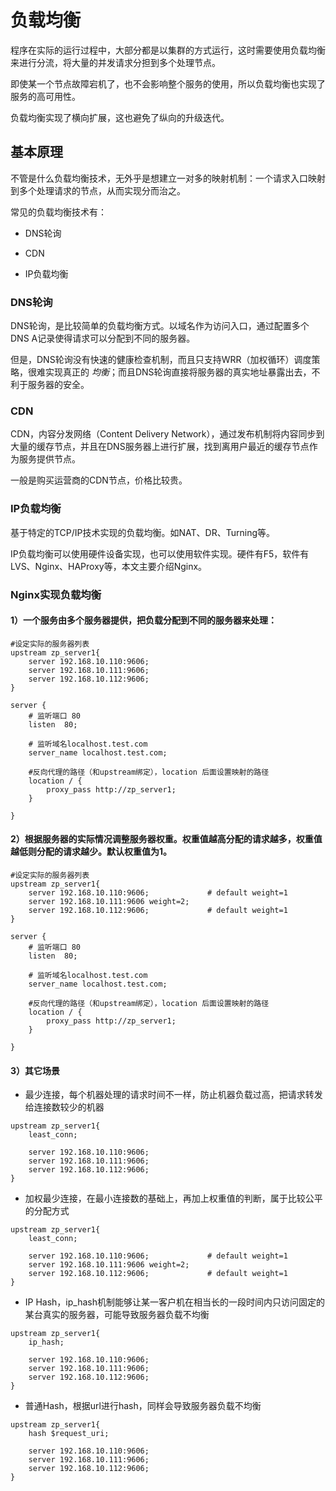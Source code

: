 # 负载均衡

程序在实际的运行过程中，大部分都是以集群的方式运行，这时需要使用负载均衡来进行分流，将大量的并发请求分担到多个处理节点。

即使某一个节点故障宕机了，也不会影响整个服务的使用，所以负载均衡也实现了服务的高可用性。

负载均衡实现了横向扩展，这也避免了纵向的升级迭代。


## 基本原理

不管是什么负载均衡技术，无外乎是想建立一对多的映射机制：一个请求入口映射到多个处理请求的节点，从而实现分而治之。

常见的负载均衡技术有：

- DNS轮询

- CDN

- IP负载均衡


### DNS轮询

DNS轮询，是比较简单的负载均衡方式。以域名作为访问入口，通过配置多个DNS A记录使得请求可以分配到不同的服务器。

但是，DNS轮询没有快速的健康检查机制，而且只支持WRR（加权循环）调度策略，很难实现真正的 *均衡*；而且DNS轮询直接将服务器的真实地址暴露出去，不利于服务器的安全。


### CDN

CDN，内容分发网络（Content Delivery Network），通过发布机制将内容同步到大量的缓存节点，并且在DNS服务器上进行扩展，找到离用户最近的缓存节点作为服务提供节点。

一般是购买运营商的CDN节点，价格比较贵。


### IP负载均衡

基于特定的TCP/IP技术实现的负载均衡。如NAT、DR、Turning等。

IP负载均衡可以使用硬件设备实现，也可以使用软件实现。硬件有F5，软件有LVS、Nginx、HAProxy等，本文主要介绍Nginx。


### Nginx实现负载均衡

#### 1）一个服务由多个服务器提供，把负载分配到不同的服务器来处理：

```text
#设定实际的服务器列表
upstream zp_server1{
    server 192.168.10.110:9606;
    server 192.168.10.111:9606;
    server 192.168.10.112:9606;
}

server {
    # 监听端口 80
    listen  80;

    # 监听域名localhost.test.com
    server_name localhost.test.com;

    #反向代理的路径（和upstream绑定），location 后面设置映射的路径
    location / {
        proxy_pass http://zp_server1;
    }

}
```


#### 2）根据服务器的实际情况调整服务器权重。权重值越高分配的请求越多，权重值越低则分配的请求越少。默认权重值为1。

```text
#设定实际的服务器列表
upstream zp_server1{
    server 192.168.10.110:9606;             # default weight=1
    server 192.168.10.111:9606 weight=2;
    server 192.168.10.112:9606;             # default weight=1
}

server {
    # 监听端口 80
    listen  80;

    # 监听域名localhost.test.com
    server_name localhost.test.com;

    #反向代理的路径（和upstream绑定），location 后面设置映射的路径
    location / {
        proxy_pass http://zp_server1;
    }

}
```


#### 3）其它场景

* 最少连接，每个机器处理的请求时间不一样，防止机器负载过高，把请求转发给连接数较少的机器
```text
upstream zp_server1{
    least_conn;    

    server 192.168.10.110:9606;
    server 192.168.10.111:9606;
    server 192.168.10.112:9606;
}
```


* 加权最少连接，在最小连接数的基础上，再加上权重值的判断，属于比较公平的分配方式
```text
upstream zp_server1{
    least_conn;    

    server 192.168.10.110:9606;             # default weight=1
    server 192.168.10.111:9606 weight=2;
    server 192.168.10.112:9606;             # default weight=1
}
```


* IP Hash，ip_hash机制能够让某一客户机在相当长的一段时间内只访问固定的某台真实的服务器，可能导致服务器负载不均衡
```text
upstream zp_server1{
    ip_hash;    

    server 192.168.10.110:9606;
    server 192.168.10.111:9606;
    server 192.168.10.112:9606;
}
```


* 普通Hash，根据url进行hash，同样会导致服务器负载不均衡
```text
upstream zp_server1{
    hash $request_uri;    

    server 192.168.10.110:9606;
    server 192.168.10.111:9606;
    server 192.168.10.112:9606;
}
```

